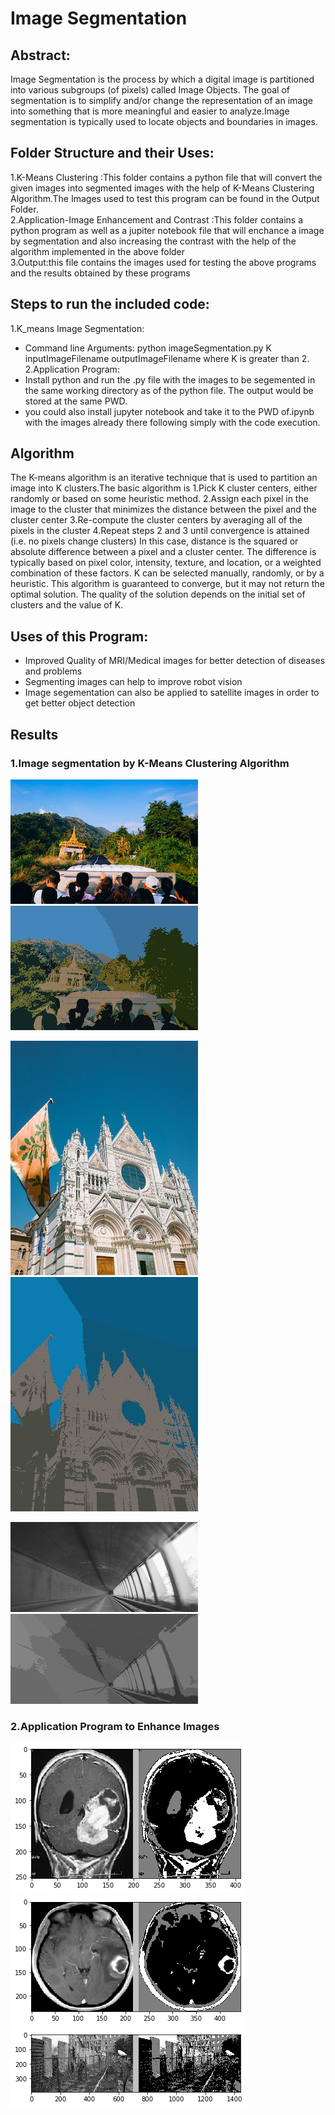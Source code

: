 # Image Segmentation
## Abstract:
Image Segmentation is the process by which a digital image is partitioned into various subgroups (of pixels) called Image Objects.
The goal of segmentation is to simplify and/or change the representation of an image into something that is more meaningful and easier to analyze.Image segmentation is typically used to locate objects and boundaries in images. 

## Folder Structure and their Uses:
1.K-Means Clustering :This folder contains a python file that will convert the given images into segmented images with the help of K-Means Clustering Algorithm.The Images used to test this program can be found in the Output Folder.<br>
2.Application-Image Enhancement and Contrast :This folder contains a python program as well as a jupiter notebook file that will enchance a image by segmentation and also increasing the contrast with the help of the algorithm implemented in the above folder<br>
3.Output:this file contains the images used for testing the above programs and the results obtained by these programs

## Steps to run the included code:
1.K_means Image Segmentation:
- Command line Arguments:
 python imageSegmentation.py K inputImageFilename outputImageFilename
 where K is greater than 2.<br>
2.Application Program:
- Install python and run the .py file with the images to be segemented in the same working directory as of the python file. The output would be stored at the same PWD.
- you could also install jupyter notebook and take it to the PWD of.ipynb with the images already there following simply with the code execution.

## Algorithm
The K-means algorithm is an iterative technique that is used to partition an image into K clusters.The basic algorithm is
1.Pick K cluster centers, either randomly or based on some heuristic method.
2.Assign each pixel in the image to the cluster that minimizes the distance between the pixel and the cluster center
3.Re-compute the cluster centers by averaging all of the pixels in the cluster
4.Repeat steps 2 and 3 until convergence is attained (i.e. no pixels change clusters)
In this case, distance is the squared or absolute difference between a pixel and a cluster center. The difference is typically based on pixel color, intensity, texture, and location, or a weighted combination of these factors.
K can be selected manually, randomly, or by a heuristic. This algorithm is guaranteed to converge, but it may not return the optimal solution. The quality of the solution depends on the initial set of clusters and the value of K.

## Uses of this Program:
- Improved Quality of MRI/Medical images for better detection of diseases and problems
- Segmenting images can help to improve robot vision
- Image segementation can also be applied to satellite images in order to get better object detection

## Results
### 1.Image segmentation by K-Means Clustering Algorithm
![Burma](output/burma.jpg)
![Burma](output/burma-segmented.jpg)

![Duomo](output/duomo.jpg)
![Duoma](output/duomo-segmented.jpg)

![tunnel](output/tunnel.png)
![tunnel](output/tunnel-segmented.png)

### 2.Application Program to Enhance Images

![Results](output/Application_Result_1.png) <br>
![Results](output/Application_Result_2.png) <br>
![Results](output/Application_Result_3.png)
